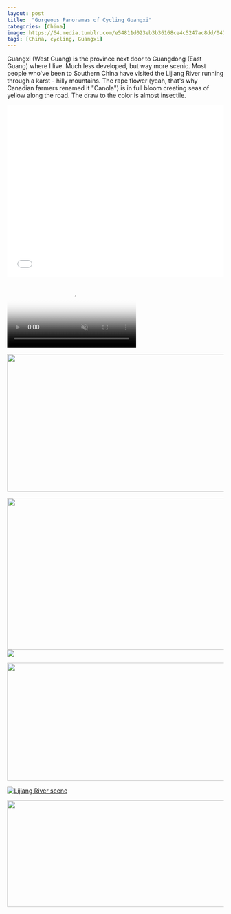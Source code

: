 ```yaml
---
layout: post
title:  "Gorgeous Panoramas of Cycling Guangxi"
categories: [China]
image: https://64.media.tumblr.com/e54811d023eb3b36168ce4c5247ac8dd/04758f5f60a9d123-48/s540x810/e59c442caa95c0a97171fff98bbc4d603276fe90.jpg
tags: [China, cycling, Guangxi]
---
```


<p>Guangxi (West Guang) is the province next door to Guangdong (East Guang) where I live. Much less developed, but way more scenic. Most people who've been to Southern China have visited the Lijiang River running through a karst -  hilly mountains. The rape flower (yeah, that's why Canadian farmers renamed it "Canola") is in full bloom creating seas of yellow along the road. The draw to the color is almost insectile.</p>

<iframe width="100%" height="400px" frameborder="0" allowfullscreen src="//umap.openstreetmap.fr/en/map/my-first-amazing-world-explorer_269968?scaleControl=false&miniMap=false&scrollWheelZoom=false&zoomControl=true&allowEdit=false&moreControl=true&searchControl=null&tilelayersControl=null&embedControl=null&datalayersControl=true&onLoadPanel=undefined&captionBar=false#9/25.0897/110.0610"></iframe>

<video controls="controls" autoplay="autoplay" muted="muted" poster="https://64.media.tumblr.com/e54811d023eb3b36168ce4c5247ac8dd/04758f5f60a9d123-48/s540x810/e59c442caa95c0a97171fff98bbc4d603276fe90.jpg"><source src="https://va.media.tumblr.com/tumblr_qoymnsGu6j1ubdk8f_720.mp4" type="video/mp4"></video>


<p><a href="https://64.media.tumblr.com/fd6bc11af8e38facf410f986dc7c0ef4/04758f5f60a9d123-cf/s1280x1920/0bdadd372a95919d32b7406c7f141aceec196766.jpg"><img class="lightbox-image" src="https://64.media.tumblr.com/fd6bc11af8e38facf410f986dc7c0ef4/04758f5f60a9d123-cf/s1280x1920/0bdadd372a95919d32b7406c7f141aceec196766.jpg" style="height:319.8206106870229; width:1054px" /></a></p>

<p><a href="https://64.media.tumblr.com/e93d0ad966fb402082af706c2b5510c7/04758f5f60a9d123-ce/s1280x1920/d1d2975298396f9038054065f4e31d6db326259a.jpg"><img class="lightbox-image" src="https://64.media.tumblr.com/e93d0ad966fb402082af706c2b5510c7/04758f5f60a9d123-ce/s1280x1920/d1d2975298396f9038054065f4e31d6db326259a.jpg" style="height:353.5586189766518; width:1054px" /></a><a href="https://64.media.tumblr.com/a6603b3fa9e3ef3f36a452ab20491098/04758f5f60a9d123-62/s1280x1920/82b236021b86b47b040bfde3cbe7e27683bc2b81.jpg"><img class="lightbox-image" src="https://64.media.tumblr.com/a6603b3fa9e3ef3f36a452ab20491098/04758f5f60a9d123-62/s1280x1920/82b236021b86b47b040bfde3cbe7e27683bc2b81.jpg" /></a></p>

<p><a href="https://64.media.tumblr.com/14d0c721ef7e0fa99909d2c91aa02358/04758f5f60a9d123-0c/s1280x1920/45d2453e1b3bef4c01ae9221a45189a411d2561e.jpg"><img class="lightbox-image" src="https://64.media.tumblr.com/14d0c721ef7e0fa99909d2c91aa02358/04758f5f60a9d123-0c/s1280x1920/45d2453e1b3bef4c01ae9221a45189a411d2561e.jpg" style="height:273.25925925925924; width:1054px" /></a></p>

<p><a href="https://64.media.tumblr.com/3f53620a024f74ca32e16fc51a30f906/04758f5f60a9d123-b0/s500x750/6ef166a9be564cbbfd5b5174d1ea51c3c1f4c414.jpg"><img alt="Lijiang River scene" class="image post_media_photo" src="https://64.media.tumblr.com/3f53620a024f74ca32e16fc51a30f906/04758f5f60a9d123-b0/s500x750/6ef166a9be564cbbfd5b5174d1ea51c3c1f4c414.jpg" /></a></p>

<p><a href="https://64.media.tumblr.com/6fedff3ec44e3f85d7e2e0b4a848bf1d/04758f5f60a9d123-10/s1280x1920/1555b2c03f4b57343d7bd0d6f1ba8873e24293b5.jpg"><img class="lightbox-image" src="https://64.media.tumblr.com/6fedff3ec44e3f85d7e2e0b4a848bf1d/04758f5f60a9d123-10/s1280x1920/1555b2c03f4b57343d7bd0d6f1ba8873e24293b5.jpg" style="height:248.13556851311952; width:1054px" /></a></p>
